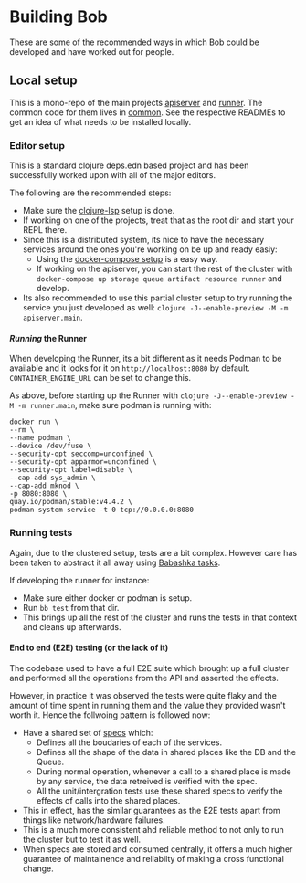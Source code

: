 # Building Bob

These are some of the recommended ways in which Bob could be developed and have worked out for people.

## Local setup

This is a mono-repo of the main projects [apiserver](../apiserver) and [runner](../runner). The common code for them lives in [common](../common).
See the respective READMEs to get an idea of what needs to be installed locally.

### Editor setup

This is a standard clojure deps.edn based project and has been successfully worked upon with all of the major editors.

The following are the recommended steps:

- Make sure the [clojure-lsp](https://clojure-lsp.io/) setup is done.
- If working on one of the projects, treat that as the root dir and start your REPL there.
- Since this is a distributed system, its nice to have the necessary services around the ones you're working on be up and ready easiy:
  - Using the [docker-compose setup](https://github.com/bob-cd/bob-deploy/blob/main/docker-compose.yml) is a easy way.
  - If working on the apiserver, you can start the rest of the cluster with `docker-compose up storage queue artifact resource runner` and develop.
- Its also recommended to use this partial cluster setup to try running the service you just developed as well: `clojure -J--enable-preview -M -m apiserver.main`.

#### _Running_ the Runner

When developing the Runner, its a bit different as it needs Podman to be available and it looks for it on `http://localhost:8080` by default.
`CONTAINER_ENGINE_URL` can be set to change this.

As above, before starting up the Runner with `clojure -J--enable-preview -M -m runner.main`, make sure podman is running with:
```shell
docker run \
--rm \
--name podman \
--device /dev/fuse \
--security-opt seccomp=unconfined \
--security-opt apparmor=unconfined \
--security-opt label=disable \
--cap-add sys_admin \
--cap-add mknod \
-p 8080:8080 \
quay.io/podman/stable:v4.4.2 \
podman system service -t 0 tcp://0.0.0.0:8080

```

### Running tests

Again, due to the clustered setup, tests are a bit complex. However care has been taken to abstract it all away using [Babashka tasks](https://book.babashka.org/#tasks).

If developing the runner for instance:

- Make sure either docker or podman is setup.
- Run `bb test` from that dir.
- This brings up all the rest of the cluster and runs the tests in that context and cleans up afterwards.

#### End to end (E2E) testing (or the lack of it)

The codebase used to have a full E2E suite which brought up a full cluster and performed all the operations from the API and asserted the effects.

However, in practice it was observed the tests were quite flaky and the amount of time spent in running them and the value they provided wasn't worth it. Hence the follwoing pattern is followed now:

- Have a shared set of [specs](https://github.com/bob-cd/bob/blob/main/common/src/common/schemas.clj) which:
  - Defines all the boudaries of each of the services.
  - Defines all the shape of the data in shared places like the DB and the Queue.
  - During normal operation, whenever a call to a shared place is made by any service, the data retreived is verified with the spec.
  - All the unit/intergration tests use these shared specs to verify the effects of calls into the shared places.
- This in effect, has the similar guarantees as the E2E tests apart from things like network/hardware failures.
- This is a much more consistent ahd reliable method to not only to run the cluster but to test it as well.
- When specs are stored and consumed centrally, it offers a much higher guarantee of maintainence and reliabilty of making a cross functional change.
